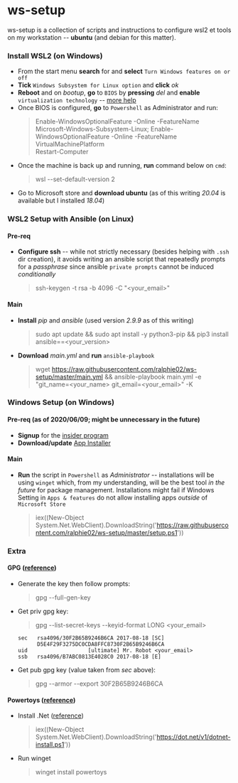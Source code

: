 # ws-setup
ws-setup is a collection of scripts and instructions to configure wsl2 et tools on my workstation -- **ubuntu** (and debian for this matter).

### Install WSL2 (on Windows)
- From the start menu **search** for and **select** `Turn Windows features on or off`
- **Tick** `Windows Subsystem for Linux option` and **click** *ok*
- **Reboot** and on *bootup*, **go** to `BIOS` by **pressing** *del* and **enable** `virtualization technology` -- [more help](http://tinyurl.com/yatbhr4u)
- Once BIOS is configured, **go** to `Powershell` as Administrator and run:
    > Enable-WindowsOptionalFeature -Online -FeatureName Microsoft-Windows-Subsystem-Linux; Enable-WindowsOptionalFeature -Online -FeatureName VirtualMachinePlatform  
    > Restart-Computer
- Once the machine is back up and running, **run** command below on `cmd`:
    > wsl --set-default-version 2
- Go to Microsoft store and **download ubuntu** (as of this writing *20.04* is available but I installed *18.04*)

### WSL2 Setup with Ansible (on Linux)
#### Pre-req
- **Configure ssh** -- while not strictly necessary (besides helping with `.ssh` dir creation), it avoids writing an ansible script that repeatedly prompts for a *passphrase* since ansible `private prompts` cannot be induced *conditionally*
    > ssh-keygen -t rsa -b 4096 -C "<your_email>"
#### Main
- **Install** *pip* and *ansible* (used version *2.9.9* as of this writing)
    > sudo apt update && sudo apt install -y python3-pip && pip3 install ansible==<your_version>
- **Download** *main.yml* and **run** `ansible-playbook`
    > wget https://raw.githubusercontent.com/ralphie02/ws-setup/master/main.yml && ansible-playbook main.yml -e "git_name=<your_name> git_email=<your_email>" -K
### Windows Setup (on Windows)
#### Pre-req (as of 2020/06/09; might be unnecessary in the future)
- **Signup** for the [insider program](https://forms.office.com/Pages/ResponsePage.aspx?id=v4j5cvGGr0GRqy180BHbR-NSOqDz219PqoOqk5qxQEZUNFkzQVcxMkJXWEFCUkE4WThQWUJMVlA1Ty4u)
- **Download/update** [App Installer](https://www.microsoft.com/en-ca/p/app-installer/9nblggh4nns1?activetab=pivot:overviewtab)
#### Main
- **Run** the script in `Powershell` as *Administrator* -- installations will be using `winget` which, from my understanding, will be the best tool *in the future* for package management. Installations might fail if Windows Setting in `Apps & features` do not allow installing apps *outside* of `Microsoft Store`
    > iex((New-Object System.Net.WebClient).DownloadString('https://raw.githubusercontent.com/ralphie02/ws-setup/master/setup.ps1'))

### Extra
#### GPG ([reference](https://docs.gitlab.com/ee/user/project/repository/gpg_signed_commits/))
- Generate the key then follow prompts:
    > gpg --full-gen-key
- Get priv gpg key: 
    > gpg --list-secret-keys --keyid-format LONG <your_email>
    ```
    sec   rsa4096/30F2B65B9246B6CA 2017-08-18 [SC]
          D5E4F29F3275DC0CDA8FFC8730F2B65B9246B6CA
    uid                   [ultimate] Mr. Robot <your_email>
    ssb   rsa4096/B7ABC0813E4028C0 2017-08-18 [E]
    ```
- Get pub gpg key (value taken from *sec* above):
    > gpg --armor --export 30F2B65B9246B6CA
#### Powertoys ([reference](https://github.com/microsoft/PowerToys#installing-and-running-microsoft-powertoys))
- Install .Net ([reference](https://docs.microsoft.com/en-us/dotnet/core/tools/dotnet-install-script#recommended-version))
    > iex((New-Object System.Net.WebClient).DownloadString('https://dot.net/v1/dotnet-install.ps1'))
- Run winget
    > winget install powertoys
